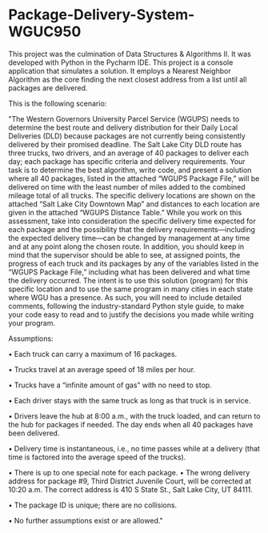 # Package-Delivery-System-WGUC950

This project was the culmination of Data Structures & Algorithms II. It was developed with Python in the Pycharm IDE. This project is a console application that simulates a solution. It employs a Nearest Neighbor Algorithm as the core finding the next closest address from a list until all packages are delivered. 

This is the following scenario:

"The Western Governors University Parcel Service (WGUPS) needs to determine the best route and delivery distribution for their Daily Local Deliveries (DLD) because packages are not currently being consistently delivered by their promised deadline. The Salt Lake City DLD route has three trucks, two drivers, and an average of 40 packages to deliver each day; each package has specific criteria and delivery requirements. Your task is to determine the best algorithm, write code, and present a solution where all 40 packages, listed in the attached “WGUPS Package File,” will be delivered on time with the least number of miles added to the combined mileage total of all trucks. The specific delivery locations are shown on the attached “Salt Lake City Downtown Map” and distances to each location are given in the attached “WGUPS Distance Table.” While you work on this assessment, take into consideration the specific delivery time expected for each package and the possibility that the delivery requirements—including the expected delivery time—can be changed by management at any time and at any point along the chosen route. In addition, you should keep in mind that the supervisor should be able to see, at assigned points, the progress of each truck and its packages by any of the variables listed in the “WGUPS Package File,” including what has been delivered and what time the delivery occurred. The intent is to use this solution (program) for this specific location and to use the same program in many cities in each state where WGU has a presence. As such, you will need to include detailed comments, following the industry-standard Python style guide, to make your code easy to read and to justify the decisions you made while writing your program.

Assumptions:

• Each truck can carry a maximum of 16 packages.

• Trucks travel at an average speed of 18 miles per hour.

• Trucks have a “infinite amount of gas” with no need to stop.

• Each driver stays with the same truck as long as that truck is in service.

• Drivers leave the hub at 8:00 a.m., with the truck loaded, and can return to the hub for packages if needed. The day ends when all 40 packages have been delivered.

• Delivery time is instantaneous, i.e., no time passes while at a delivery (that time is factored into the average speed of the trucks).

• There is up to one special note for each package. • The wrong delivery address for package #9, Third District Juvenile Court, will be corrected at 10:20 a.m. The correct address is 410 S State St., Salt Lake City, UT 84111.

• The package ID is unique; there are no collisions.

• No further assumptions exist or are allowed."



